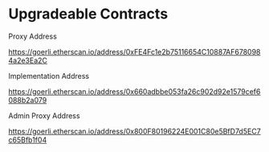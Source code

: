 # Upgradeable Contracts

Proxy Address

https://goerli.etherscan.io/address/0xFE4Fc1e2b75116654C10887AF6780984a2e3Ea2C

Implementation Address

https://goerli.etherscan.io/address/0x660adbbe053fa26c902d92e1579cef6088b2a079 

Admin Proxy Address

https://goerli.etherscan.io/address/0x800F80196224E001C80e5BfD7d5EC7c65Bfb1f04

